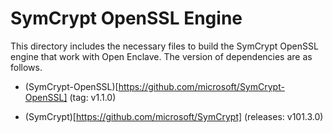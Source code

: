 SymCrypt OpenSSL Engine
===========

This directory includes the necessary files to build the SymCrypt OpenSSL engine
that work with Open Enclave. The version of dependencies are as follows.

- (SymCrypt-OpenSSL)[https://github.com/microsoft/SymCrypt-OpenSSL] (tag: v1.1.0)

- (SymCrypt)[https://github.com/microsoft/SymCrypt] (releases: v101.3.0)
